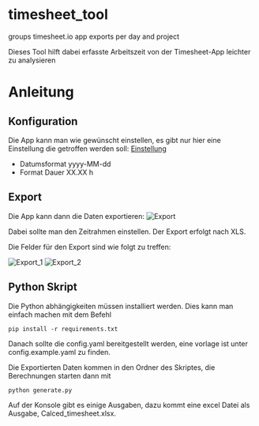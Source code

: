# timesheet_tool
groups timesheet.io app exports per day and project

Dieses Tool hilft dabei erfasste Arbeitszeit von der Timesheet-App leichter zu analysieren

# Anleitung

## Konfiguration 
Die App kann man wie gewünscht einstellen, es gibt nur hier eine Einstellung die getroffen werden soll:
[Einstellung](img/Einstellungen.jpg)
- Datumsformat yyyy-MM-dd
- Format Dauer XX.XX h

## Export 
Die App kann dann die Daten exportieren:
![Export](img/Export.jpg)

Dabei sollte man den Zeitrahmen einstellen. Der Export erfolgt nach XLS.

Die Felder für den Export sind wie folgt zu treffen:

![Export_1](img/Export_einstellung_1.jpg)
![Export_2](img/Export_einstellung_2.jpg)

## Python Skript
Die Python abhängigkeiten müssen installiert werden. Dies kann man einfach machen mit dem Befehl

```
pip install -r requirements.txt
```

Danach sollte die config.yaml bereitgestellt werden, eine vorlage ist unter config.example.yaml zu finden.

Die Exportierten Daten kommen in den Ordner des Skriptes, die Berechnungen starten dann mit 

```
python generate.py
```

Auf der Konsole gibt es einige Ausgaben, dazu kommt eine excel Datei als Ausgabe, Calced_timesheet.xlsx.